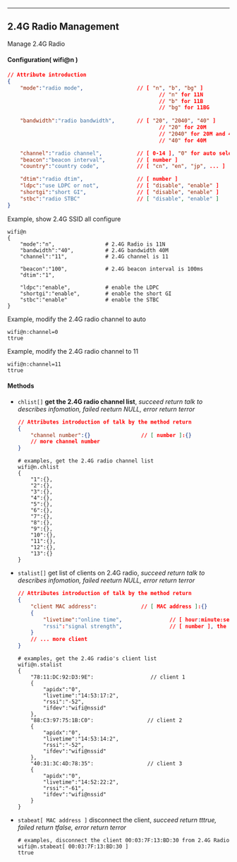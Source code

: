 ***
## 2.4G Radio Management   
Manage 2.4G Radio

#### Configuration( wifi@n )   

```json
// Attribute introduction
{
    "mode":"radio mode",                 // [ "n", "b", "bg" ]
                                                // "n" for 11N
                                                // "b" for 11B
                                                // "bg" for 11BG
    
    "bandwidth":"radio bandwidth",       // [ "20", "2040", "40" ]
                                                // "20" for 20M
                                                // "2040" for 20M and 40M
                                                // "40" for 40M

    "channel":"radio channel",           // [ 0-14 ], "0" for auto select the channel
    "beacon":"beacon interval",          // [ number ]
    "country":"country code",            // [ "cn", "en", "jp", ... ]

    "dtim":"radio dtim",                 // [ number ]
    "ldpc":"use LDPC or not",            // [ "disable", "enable" ]
    "shortgi":"short GI",                // [ "disable", "enable" ]
    "stbc":"radio STBC"                  // [ "disable", "enable" ]
}
```

Example, show 2.4G SSID all configure
```shell
wifi@n
{
    "mode":"n",                # 2.4G Radio is 11N
    "bandwidth":"40",          # 2.4G bandwidth 40M
    "channel":"11",            # 2.4G channel is 11

    "beacon":"100",            # 2.4G beacon interval is 100ms
    "dtim":"1", 
    
    "ldpc":"enable",           # enable the LDPC
    "shortgi":"enable",        # enable the short GI
    "stbc":"enable"            # enable the STBC
}
```  

Example, modify the 2.4G radio channel to auto
```shell
wifi@n:channel=0
ttrue
```

Example, modify the 2.4G radio channel to 11
```shell
wifi@n:channel=11
ttrue
```


#### **Methods**   

+ `chlist[]` **get the 2.4G radio channel list**, *succeed return talk to describes infomation, failed reeturn NULL, error return terror*   
    ```json
    // Attributes introduction of talk by the method return
    {
        "channel number":{}                // [ number ]:{}
        // more channel number
    }
    ```

    ```shell
    # examples, get the 2.4G radio channel list
    wifi@n.chlist
    {
        "1":{},
        "2":{},
        "3":{},
        "4":{},
        "5":{},
        "6":{},
        "7":{},
        "8":{},
        "9":{},
        "10":{},
        "11":{},
        "12":{},
        "13":{}
    }
    ```

+ `stalist[]` get list of clients on 2.4G radio, *succeed return talk to describes infomation, failed reeturn NULL, error return terror*   
    ```json
    // Attributes introduction of talk by the method return
    {
        "client MAC address":              // [ MAC address ]:{}
        {
            "livetime":"online time",               // [ hour:minute:second:day ]
            "rssi":"signal strength",               // [ number ], the unit maybe dBm or %
        }
        // ... more client
    }
    ```

    ```shell
    # examples, get the 2.4G radio's client list
    wifi@n.stalist
    {
        "78:11:DC:92:D3:9E":                  // client 1
        {
            "apidx":"0",
            "livetime":"14:53:17:2",
            "rssi":"-52",
            "ifdev":"wifi@nssid"
        },
        "88:C3:97:75:1B:C0":                 // client 2
        {
            "apidx":"0",
            "livetime":"14:53:14:2",
            "rssi":"-52",
            "ifdev":"wifi@nssid"
        },
        "40:31:3C:4D:78:35":                 // client 3
        {
            "apidx":"0",
            "livetime":"14:52:22:2",
            "rssi":"-61",
            "ifdev":"wifi@nssid"
        }
    }
    ```

+ `stabeat[ MAC address ]` disconnect the client, *succeed return tttrue, failed return tfalse, error return terror*   
    ```shell
    # examples, disconnect the client 00:03:7F:13:BD:30 from 2.4G Radio
    wifi@n.stabeat[ 00:03:7F:13:BD:30 ]
    ttrue
    ```

